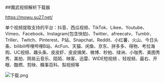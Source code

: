 ##魔武视频解析下载器

https://mowu.su27.net/

单个视频提取支持的平台：抖音、西瓜视频、TikTok、Likee、Youtube、Vimeo、Facebook、Instagram(包含快拍)、Twitter、afreecatv、Tumblr、Triller、Twitch、Pinterest、P站、Snapchat、Reddit、小红薯、火山、今日头条、bilibili哔哩哔哩B站、AcFun、天猫、闲鱼、京东、拼多多、得物、考拉海购、UC视频、趣头条、皮皮虾、皮皮搞笑、微博、秒拍、绿洲、小咖秀、美图秀秀、美拍、网易云音乐、陌陌、映客、迅雷、WIDE短视频 、轻视频、最右、开眼、酷燃、剪映、糗事百科、梨视频等

![下载.png](https://vip2.loli.io/2022/09/27/DEN5MqmbsK28lTC.png)
